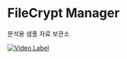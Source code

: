 # FileCrypt Manager
분석용 샘플 자료 보관소

[![Video Label](https://i.ytimg.com/vi/z339k6qQy3g/0.jpg)](https://youtu.be/z339k6qQy3g=0s)
